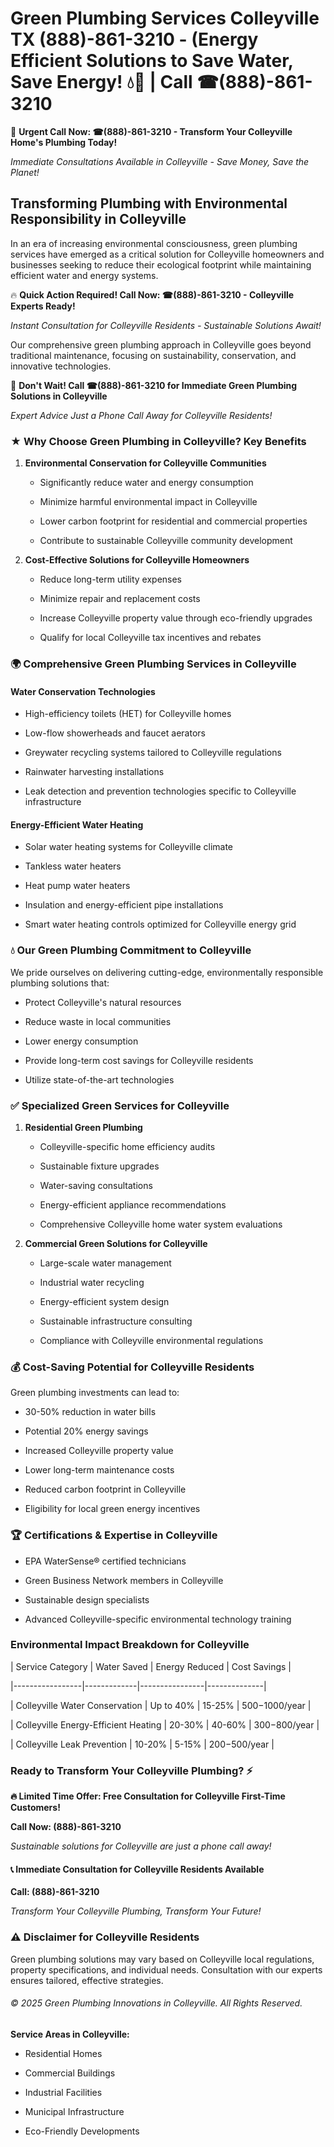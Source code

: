 # Green Plumbing Services Colleyville TX (888)-861-3210 - (Energy Efficient Solutions to Save Water, Save Energy! 💧🌿 | Call ☎(888)-861-3210

🚨 **Urgent Call Now: ☎(888)-861-3210 - Transform Your Colleyville Home's Plumbing Today!**
*Immediate Consultations Available in Colleyville - Save Money, Save the Planet!*

## Transforming Plumbing with Environmental Responsibility in Colleyville

In an era of increasing environmental consciousness, green plumbing services have emerged as a critical solution for Colleyville homeowners and businesses seeking to reduce their ecological footprint while maintaining efficient water and energy systems. 

🔥 **Quick Action Required! Call Now: ☎(888)-861-3210 - Colleyville Experts Ready!**
*Instant Consultation for Colleyville Residents - Sustainable Solutions Await!*

Our comprehensive green plumbing approach in Colleyville goes beyond traditional maintenance, focusing on sustainability, conservation, and innovative technologies.

🚨 **Don't Wait! Call ☎(888)-861-3210 for Immediate Green Plumbing Solutions in Colleyville**
*Expert Advice Just a Phone Call Away for Colleyville Residents!*

### ★ Why Choose Green Plumbing in Colleyville? Key Benefits

1. **Environmental Conservation for Colleyville Communities** 
   - Significantly reduce water and energy consumption
   - Minimize harmful environmental impact in Colleyville
   - Lower carbon footprint for residential and commercial properties
   - Contribute to sustainable Colleyville community development

2. **Cost-Effective Solutions for Colleyville Homeowners** 
   - Reduce long-term utility expenses
   - Minimize repair and replacement costs
   - Increase Colleyville property value through eco-friendly upgrades
   - Qualify for local Colleyville tax incentives and rebates

### 🌍 Comprehensive Green Plumbing Services in Colleyville

#### Water Conservation Technologies
- High-efficiency toilets (HET) for Colleyville homes
- Low-flow showerheads and faucet aerators
- Greywater recycling systems tailored to Colleyville regulations
- Rainwater harvesting installations
- Leak detection and prevention technologies specific to Colleyville infrastructure

#### Energy-Efficient Water Heating
- Solar water heating systems for Colleyville climate
- Tankless water heaters
- Heat pump water heaters
- Insulation and energy-efficient pipe installations
- Smart water heating controls optimized for Colleyville energy grid

### 💧 Our Green Plumbing Commitment to Colleyville

We pride ourselves on delivering cutting-edge, environmentally responsible plumbing solutions that:
- Protect Colleyville's natural resources
- Reduce waste in local communities
- Lower energy consumption
- Provide long-term cost savings for Colleyville residents
- Utilize state-of-the-art technologies

### ✅ Specialized Green Services for Colleyville

1. **Residential Green Plumbing**
   - Colleyville-specific home efficiency audits
   - Sustainable fixture upgrades
   - Water-saving consultations
   - Energy-efficient appliance recommendations
   - Comprehensive Colleyville home water system evaluations

2. **Commercial Green Solutions for Colleyville**
   - Large-scale water management
   - Industrial water recycling
   - Energy-efficient system design
   - Sustainable infrastructure consulting
   - Compliance with Colleyville environmental regulations

### 💰 Cost-Saving Potential for Colleyville Residents

Green plumbing investments can lead to:
- 30-50% reduction in water bills
- Potential 20% energy savings
- Increased Colleyville property value
- Lower long-term maintenance costs
- Reduced carbon footprint in Colleyville
- Eligibility for local green energy incentives

### 🏆 Certifications & Expertise in Colleyville

- EPA WaterSense® certified technicians
- Green Business Network members in Colleyville
- Sustainable design specialists
- Advanced Colleyville-specific environmental technology training

### Environmental Impact Breakdown for Colleyville

| Service Category | Water Saved | Energy Reduced | Cost Savings |
|-----------------|-------------|----------------|--------------|
| Colleyville Water Conservation | Up to 40% | 15-25% | $500-$1000/year |
| Colleyville Energy-Efficient Heating | 20-30% | 40-60% | $300-$800/year |
| Colleyville Leak Prevention | 10-20% | 5-15% | $200-$500/year |

### Ready to Transform Your Colleyville Plumbing? ⚡

**🔥 Limited Time Offer: Free Consultation for Colleyville First-Time Customers!**

**Call Now: (888)-861-3210**
*Sustainable solutions for Colleyville are just a phone call away!*

#### 📞 Immediate Consultation for Colleyville Residents Available

**Call: (888)-861-3210**
*Transform Your Colleyville Plumbing, Transform Your Future!*

### ⚠️ Disclaimer for Colleyville Residents

Green plumbing solutions may vary based on Colleyville local regulations, property specifications, and individual needs. Consultation with our experts ensures tailored, effective strategies.

###### © 2025 Green Plumbing Innovations in Colleyville. All Rights Reserved.

**Service Areas in Colleyville:** 
- Residential Homes
- Commercial Buildings
- Industrial Facilities
- Municipal Infrastructure
- Eco-Friendly Developments